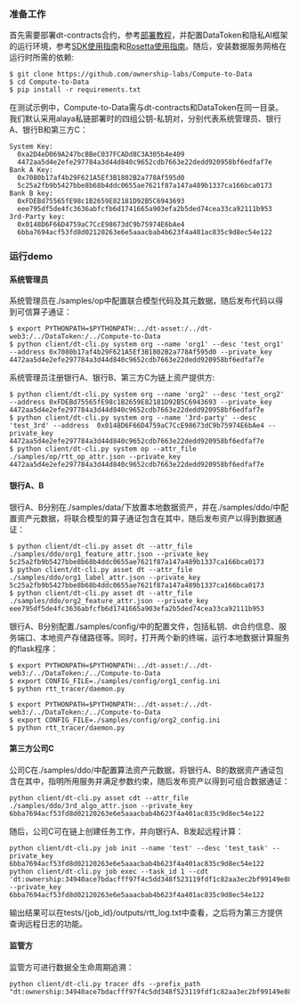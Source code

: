
### 准备工作

首先需要部署dt-contracts合约，参考[部署教程](https://github.com/ownership-labs/dt-contracts)，并配置DataToken和隐私AI框架的运行环境，参考[SDK使用指南](https://github.com/ownership-labs/DataToken)和[Rosetta使用指南](https://github.com/LatticeX-Foundation/Rosetta)。随后，安装数据服务网格在运行时所需的依赖:

```
$ git clone https://github.com/ownership-labs/Compute-to-Data
$ cd Compute-to-Data
$ pip install -r requirements.txt
```

在测试示例中，Compute-to-Data需与dt-contracts和DataToken在同一目录。我们默认采用alaya私链部署时的四组公钥-私钥对，分别代表系统管理员、银行A、银行B和第三方C：

```
System Key:
  0xa2D4eD069A247bcBBeC037FCADd8C3A305b4e409
  4472aa5d4e2efe297784a3d44d840c9652cdb7663e22dedd920958bf6edfaf7e
Bank A Key:
  0x7080b17af4b29F621A5Ef3B1802B2a778Af595d0
  5c25a2fb9b5427bbe8b68b4ddc0655ae7621f87a147a489b1337ca166bca0173
Bank B key:
  0xFDEBd75565fE98c1B2659E82181D92B5C6943693
  eee795df5de4fc3636abfcfb6d1741665a903efa2b5ded74cea33ca92111b953
3rd-Party key:
  0x0148D6F66D4759aC7CcE98673dC9b75974E6bAe4
  6bba7694acf53fd8d02120263e6e5aaacbab4b623f4a401ac835c9d8ec54e122
```

### 运行demo

#### 系统管理员

系统管理员在./samples/op中配置联合模型代码及其元数据，随后发布代码以得到可信算子通证：
```
$ export PYTHONPATH=$PYTHONPATH:../dt-asset:/../dt-web3:/../DataToken:/../Compute-to-Data
$ python client/dt-cli.py system org --name 'org1' --desc 'test_org1' --address 0x7080b17af4b29F621A5Ef3B1802B2a778Af595d0 --private_key 4472aa5d4e2efe297784a3d44d840c9652cdb7663e22dedd920958bf6edfaf7e
```
系统管理员注册银行A、银行B、第三方C为链上资产提供方:
```
$ python client/dt-cli.py system org --name 'org2' --desc 'test_org2' --address 0xFDEBd75565fE98c1B2659E82181D92B5C6943693 --private_key 4472aa5d4e2efe297784a3d44d840c9652cdb7663e22dedd920958bf6edfaf7e
$ python client/dt-cli.py system org --name '3rd-party' --desc 'test_3rd' --address  0x0148D6F66D4759aC7CcE98673dC9b75974E6bAe4 --private_key 4472aa5d4e2efe297784a3d44d840c9652cdb7663e22dedd920958bf6edfaf7e
$ python client/dt-cli.py system op --attr_file ./samples/op/rtt_op_attr.json --private_key 4472aa5d4e2efe297784a3d44d840c9652cdb7663e22dedd920958bf6edfaf7e
```

#### 银行A、B

银行A、B分别在./samples/data/下放置本地数据资产，并在./samples/ddo/中配置资产元数据，将联合模型的算子通证包含在其中，随后发布资产以得到数据通证：
```
$ python client/dt-cli.py asset dt --attr_file ./samples/ddo/org1_feature_attr.json --private_key 5c25a2fb9b5427bbe8b68b4ddc0655ae7621f87a147a489b1337ca166bca0173
$ python client/dt-cli.py asset dt --attr_file ./samples/ddo/org1_label_attr.json --private_key 5c25a2fb9b5427bbe8b68b4ddc0655ae7621f87a147a489b1337ca166bca0173
$ python client/dt-cli.py asset dt --attr_file ./samples/ddo/org2_feature_attr.json --private_key eee795df5de4fc3636abfcfb6d1741665a903efa2b5ded74cea33ca92111b953
```
银行A、B分别配置./samples/config/中的配置文件，包括私钥、dt合约信息、服务端口、本地资产存储路径等。同时，打开两个新的终端，运行本地数据计算服务的flask程序：

```
$ export PYTHONPATH=$PYTHONPATH:../dt-asset:/../dt-web3:/../DataToken:/../Compute-to-Data
$ export CONFIG_FILE=./samples/config/org1_config.ini
$ python rtt_tracer/daemon.py

$ export PYTHONPATH=$PYTHONPATH:../dt-asset:/../dt-web3:/../DataToken:/../Compute-to-Data
$ export CONFIG_FILE=./samples/config/org2_config.ini
$ python rtt_tracer/daemon.py
```

#### 第三方公司C

公司C在./samples/ddo/中配置算法资产元数据，将银行A、B的数据资产通证包含在其中，指明所用服务并满足参数约束，随后发布资产以得到可组合数据通证：
```
python client/dt-cli.py asset cdt --attr_file ./samples/ddo/3rd_algo_attr.json --private_key 6bba7694acf53fd8d02120263e6e5aaacbab4b623f4a401ac835c9d8ec54e122
```
随后，公司C可在链上创建任务工作，并向银行A、B发起远程计算：
```
python client/dt-cli.py job init --name 'test' --desc 'test_task' --private_key 6bba7694acf53fd8d02120263e6e5aaacbab4b623f4a401ac835c9d8ec54e122
python client/dt-cli.py job exec --task_id 1 --cdt 'dt:ownership:34940ace7bdacfff97f4c5dd348f523119fdf1c82aa3ec2bf99149e88499a961' --private_key 6bba7694acf53fd8d02120263e6e5aaacbab4b623f4a401ac835c9d8ec54e122
```
输出结果可以在tests/{job_id}/outputs/rtt_log.txt中查看，之后将为第三方提供查询远程日志的功能。

#### 监管方

监管方可进行数据全生命周期追溯：
```
python client/dt-cli.py tracer dfs --prefix_path "dt:ownership:34940ace7bdacfff97f4c5dd348f523119fdf1c82aa3ec2bf99149e88499a961"
```